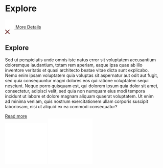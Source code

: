 
<div class="container width">
  <div class="row">
    <div class="col-sm-3 red height">
	    <div id="hide" class="word-position">
		<h1>Explore</h1>
		<a class="link" id="btn" href="#" onclick="document.querySelector('#popup').classList.add('show'); document.querySelector('#hide').classList.add('hide');">
			<img class="plus-btn" src="assets/Plus.svg" alt="Plus sign" width="30"> 
			More Details
		</a>
	</div>
	<div id="popup">
		<div class="popup-div col-sm-5">
			<div class="later">
				<a class="btn">
				<img class="close-btn" src="assets/close-btn.svg" alt="Close Button" width="15" onclick="document.querySelector('#popup').classList.remove('show'); document.querySelector('#hide').classList.remove('hide');" > 
				</a>
				<h2>Explore</h2>
				<div class="red-line"></div>  
				<p>Sed ut perspiciatis unde omnis iste natus error sit voluptatem accusantium doloremque laudantium, totam rem aperiam, eaque ipsa quae ab illo inventore veritatis et quasi architecto beatae vitae dicta sunt explicabo. Nemo enim ipsam voluptatem quia voluptas sit aspernatur aut odit aut fugit, sed quia consequuntur magni dolores eos qui ratione voluptatem sequi nesciunt. Neque porro quisquam est, qui dolorem ipsum quia dolor sit amet, consectetur, adipisci velit, sed quia non numquam eius modi tempora incidunt ut labore et dolore magnam aliquam quaerat voluptatem. Ut enim ad minima veniam, quis nostrum exercitationem ullam corporis suscipit laboriosam, nisi ut aliquid ex ea commodi consequatur? </p>
				<a class="more-btn" href="https://brycemizoguchi.github.io/challenge/">Read more</a>
			    </div>
		</div>
	</div>
    </div>
	<div class="col-sm-9 bg height">
		<div class="grid bottom-right">
			<a class="btn">
			<img src="assets/Facebook.svg" alt="Facebook"> 
		</a>
		<a class="btn">
			<img src="assets/Instagram.svg" alt="Instagram"> 
		</a>
		</div>
	</div>
  </div>
</div>
